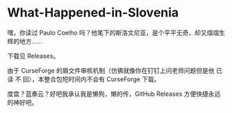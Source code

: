 # What-Happened-in-Slovenia
嘿，你读过 Paulo Coelho 吗？他笔下的斯洛文尼亚，是个平平无奇，却又熠熠生辉的地方……

下载见 Releases。

由于 CurseForge 的屑文件审核机制（仿佛就像你在钉钉上问老师问题但是他 已 读 不 回），本整合包短时间内不会有 CurseForge 下载。

度盘？蓝奏云？好吧我承认我是懒狗，懒的传，GitHub Releases 方便快捷永远的神好吧。
